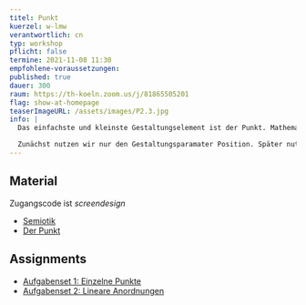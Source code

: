 ```yaml
---
titel: Punkt
kuerzel: w-lmw
verantwortlich: cn
typ: workshop
pflicht: false
termine: 2021-11-08 11:30
empfohlene-voraussetzungen:
published: true
dauer: 300
raum: https://th-koeln.zoom.us/j/81865505201
flag: show-at-homepage
teaserImageURL: /assets/images/P2.3.jpg
info: |
  Das einfachste und kleinste Gestaltungselement ist der Punkt. Mathematisch betrachtet ist er unendlich klein. Das hilft uns aber wenig, darum setzen wir uns darüber hinweg. Ein Punkt steht nicht im Nichts, sondern er steht auf irgendeiner begrenzten Fläche, dem Format. 

  Zunächst nutzen wir nur den Gestaltungsparamater Position. Später nutzen wir auch Größe, Anzahl, Tonwert sowie Deckkraft und versuchen Grundlagen der Räumlichkeit auf unsere Kompositionen anzuwenden.  
---
```


## Material 
Zugangscode ist *screendesign*
- [Semiotik](https://cnoss.github.io/slides/presentations/screendesign/semiotik/)
- [Der Punkt](https://cnoss.github.io/slides/presentations/screendesign/punkt/)

## Assignments
- [Aufgabenset 1: Einzelne Punkte](/generative-gestaltung/assignments/02-punkt-01-basics/)
- [Aufgabenset 2: Lineare Anordnungen](/generative-gestaltung/assignments/02-punkt-02-basics/)
